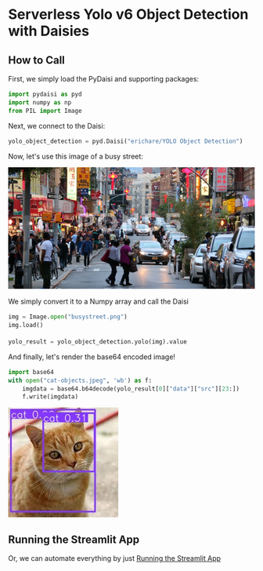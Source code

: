 # Serverless Yolo v6 Object Detection with Daisies

## How to Call

First, we simply load the PyDaisi and supporting packages:

```python
import pydaisi as pyd
import numpy as np
from PIL import Image
```

Next, we connect to the Daisi:

```python
yolo_object_detection = pyd.Daisi("erichare/YOLO Object Detection")
```

Now, let's use this image of a busy street:

![](busystreet.png)

We simply convert it to a Numpy array and call the Daisi

```python
img = Image.open("busystreet.png")
img.load()

yolo_result = yolo_object_detection.yolo(img).value
```

And finally, let's render the base64 encoded image!

```python
import base64
with open("cat-objects.jpeg", 'wb') as f:
    imgdata = base64.b64decode(yolo_result[0]["data"]["src"][23:])
    f.write(imgdata)
```

![](cat-objects.jpeg)

## Running the Streamlit App

Or, we can automate everything by just [Running the Streamlit App](https://dev3.daisi.io/daisies/227961c0-e3e6-4e41-927c-871a907592cb/streamlit)
